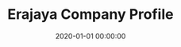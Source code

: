 ---
layout: inner
position: left
title: 'Erajaya Company Profile'
lead_text: 'Helped the team programmed the back-end functionality and integrating front-end code to the site.'
tags: ['PHP', 'Laravel']
featured_image: '/img/posts/erajaya.png'
date: 2020-01-01 00:00:00
categories: ['Web Development']
project_link: ''
button_icon: ''
button_text: ''
order: 22
visible: 1
company: 'Suitmedia, PT'
---